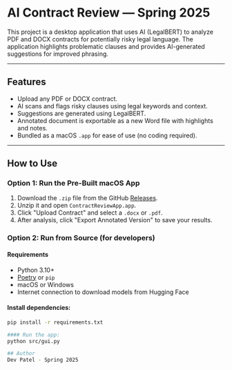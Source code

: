# AI Contract Review — Spring 2025

This project is a desktop application that uses AI (LegalBERT) to analyze PDF and DOCX contracts for potentially risky legal language. The application highlights problematic clauses and provides AI-generated suggestions for improved phrasing.

---

## Features
- Upload any PDF or DOCX contract.
- AI scans and flags risky clauses using legal keywords and context.
- Suggestions are generated using LegalBERT.
- Annotated document is exportable as a new Word file with highlights and notes.
- Bundled as a macOS `.app` for ease of use (no coding required).

---

## How to Use

### Option 1: Run the Pre-Built macOS App
1. Download the `.zip` file from the GitHub [Releases](https://github.com/devp4474/AI_Contract_Review_Spring2025/releases).
2. Unzip it and open `ContractReviewApp.app`.
3. Click "Upload Contract" and select a `.docx` or `.pdf`.
4. After analysis, click "Export Annotated Version" to save your results.

### Option 2: Run from Source (for developers)

#### Requirements
- Python 3.10+
- [Poetry](https://python-poetry.org/) or `pip`
- macOS or Windows
- Internet connection to download models from Hugging Face

#### Install dependencies:
```bash
pip install -r requirements.txt

#### Run the app:
python src/gui.py

## Author
Dev Patel - Spring 2025
